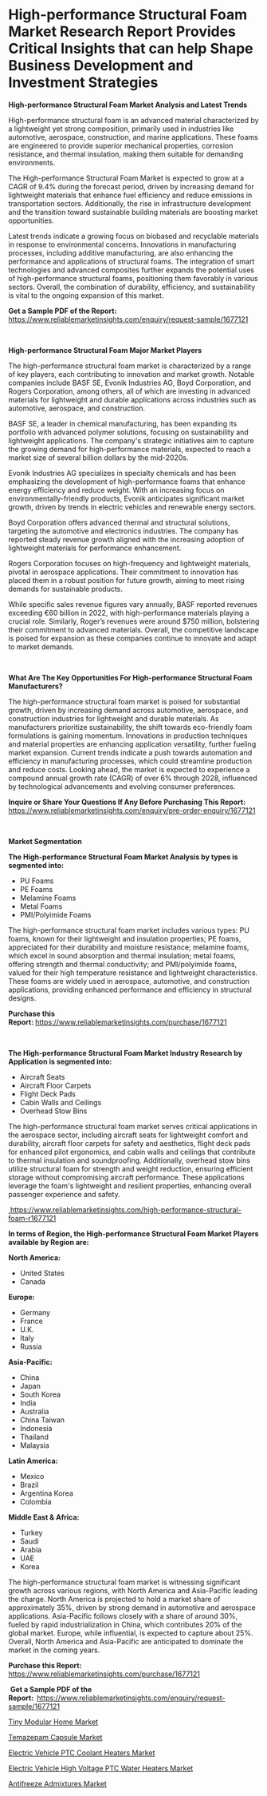 <p><h1>High-performance Structural Foam Market Research Report Provides Critical Insights that can help Shape Business Development and Investment Strategies</h1></p><p><strong>High-performance Structural Foam Market Analysis and Latest Trends</strong></p>
<p><p>High-performance structural foam is an advanced material characterized by a lightweight yet strong composition, primarily used in industries like automotive, aerospace, construction, and marine applications. These foams are engineered to provide superior mechanical properties, corrosion resistance, and thermal insulation, making them suitable for demanding environments. </p><p>The High-performance Structural Foam Market is expected to grow at a CAGR of 9.4% during the forecast period, driven by increasing demand for lightweight materials that enhance fuel efficiency and reduce emissions in transportation sectors. Additionally, the rise in infrastructure development and the transition toward sustainable building materials are boosting market opportunities. </p><p>Latest trends indicate a growing focus on biobased and recyclable materials in response to environmental concerns. Innovations in manufacturing processes, including additive manufacturing, are also enhancing the performance and applications of structural foams. The integration of smart technologies and advanced composites further expands the potential uses of high-performance structural foams, positioning them favorably in various sectors. Overall, the combination of durability, efficiency, and sustainability is vital to the ongoing expansion of this market.</p></p>
<p><strong>Get a Sample PDF of the Report:&nbsp;</strong> <a href="https://www.reliablemarketinsights.com/enquiry/request-sample/1677121?utm_campaign=1383&utm_medium=2&utm_source=Github&utm_content=ia&utm_term=03102024&utm_id=high-performance-structural-foam">https://www.reliablemarketinsights.com/enquiry/request-sample/1677121</a></p>
<p>&nbsp;</p>
<p><strong>High-performance Structural Foam Major Market Players</strong></p>
<p><p>The high-performance structural foam market is characterized by a range of key players, each contributing to innovation and market growth. Notable companies include BASF SE, Evonik Industries AG, Boyd Corporation, and Rogers Corporation, among others, all of which are investing in advanced materials for lightweight and durable applications across industries such as automotive, aerospace, and construction.</p><p>BASF SE, a leader in chemical manufacturing, has been expanding its portfolio with advanced polymer solutions, focusing on sustainability and lightweight applications. The company's strategic initiatives aim to capture the growing demand for high-performance materials, expected to reach a market size of several billion dollars by the mid-2020s.</p><p>Evonik Industries AG specializes in specialty chemicals and has been emphasizing the development of high-performance foams that enhance energy efficiency and reduce weight. With an increasing focus on environmentally-friendly products, Evonik anticipates significant market growth, driven by trends in electric vehicles and renewable energy sectors.</p><p>Boyd Corporation offers advanced thermal and structural solutions, targeting the automotive and electronics industries. The company has reported steady revenue growth aligned with the increasing adoption of lightweight materials for performance enhancement.</p><p>Rogers Corporation focuses on high-frequency and lightweight materials, pivotal in aerospace applications. Their commitment to innovation has placed them in a robust position for future growth, aiming to meet rising demands for sustainable products.</p><p>While specific sales revenue figures vary annually, BASF reported revenues exceeding €60 billion in 2022, with high-performance materials playing a crucial role. Similarly, Roger’s revenues were around $750 million, bolstering their commitment to advanced materials. Overall, the competitive landscape is poised for expansion as these companies continue to innovate and adapt to market demands.</p></p>
<p>&nbsp;</p>
<p><strong>What Are The Key Opportunities For High-performance Structural Foam Manufacturers?</strong></p>
<p><p>The high-performance structural foam market is poised for substantial growth, driven by increasing demand across automotive, aerospace, and construction industries for lightweight and durable materials. As manufacturers prioritize sustainability, the shift towards eco-friendly foam formulations is gaining momentum. Innovations in production techniques and material properties are enhancing application versatility, further fueling market expansion. Current trends indicate a push towards automation and efficiency in manufacturing processes, which could streamline production and reduce costs. Looking ahead, the market is expected to experience a compound annual growth rate (CAGR) of over 6% through 2028, influenced by technological advancements and evolving consumer preferences.</p></p>
<p><strong>Inquire or Share Your Questions If Any Before Purchasing This Report:</strong> <a href="https://www.reliablemarketinsights.com/enquiry/pre-order-enquiry/1677121?utm_campaign=1383&utm_medium=2&utm_source=Github&utm_content=ia&utm_term=03102024&utm_id=high-performance-structural-foam">https://www.reliablemarketinsights.com/enquiry/pre-order-enquiry/1677121</a></p>
<p>&nbsp;</p>
<p><strong>Market Segmentation</strong></p>
<p><strong>The High-performance Structural Foam Market Analysis by types is segmented into:</strong></p>
<p><ul><li>PU Foams</li><li>PE Foams</li><li>Melamine Foams</li><li>Metal Foams</li><li>PMI/Polyimide Foams</li></ul></p>
<p><p>The high-performance structural foam market includes various types: PU foams, known for their lightweight and insulation properties; PE foams, appreciated for their durability and moisture resistance; melamine foams, which excel in sound absorption and thermal insulation; metal foams, offering strength and thermal conductivity; and PMI/polyimide foams, valued for their high temperature resistance and lightweight characteristics. These foams are widely used in aerospace, automotive, and construction applications, providing enhanced performance and efficiency in structural designs.</p></p>
<p><strong>Purchase this Report:&nbsp;</strong><a href="https://www.reliablemarketinsights.com/purchase/1677121?utm_campaign=1383&utm_medium=2&utm_source=Github&utm_content=ia&utm_term=03102024&utm_id=high-performance-structural-foam">https://www.reliablemarketinsights.com/purchase/1677121</a></p>
<p>&nbsp;</p>
<p><strong>The High-performance Structural Foam Market Industry Research by Application is segmented into:</strong></p>
<p><ul><li>Aircraft Seats</li><li>Aircraft Floor Carpets</li><li>Flight Deck Pads</li><li>Cabin Walls and Ceilings</li><li>Overhead Stow Bins</li></ul></p>
<p><p>The high-performance structural foam market serves critical applications in the aerospace sector, including aircraft seats for lightweight comfort and durability, aircraft floor carpets for safety and aesthetics, flight deck pads for enhanced pilot ergonomics, and cabin walls and ceilings that contribute to thermal insulation and soundproofing. Additionally, overhead stow bins utilize structural foam for strength and weight reduction, ensuring efficient storage without compromising aircraft performance. These applications leverage the foam's lightweight and resilient properties, enhancing overall passenger experience and safety.</p></p>
<p><a href="https://www.reliablemarketinsights.com/high-performance-structural-foam-r1677121?utm_campaign=1383&utm_medium=2&utm_source=Github&utm_content=ia&utm_term=03102024&utm_id=high-performance-structural-foam">&nbsp;https://www.reliablemarketinsights.com/high-performance-structural-foam-r1677121</a></p>
<p><strong>In terms of Region, the High-performance Structural Foam Market Players available by Region are:</strong></p>
<p>
    <p> <strong> North America: </strong>
        <ul>
            <li>United States</li>
            <li>Canada</li>
        </ul>
        </p> 
    <p> <strong> Europe: </strong>
        <ul>
            <li>Germany</li>
            <li>France</li>
            <li>U.K.</li>
            <li>Italy</li>
            <li>Russia</li>
        </ul>
        </p> 
    <p> <strong> Asia-Pacific: </strong>
        <ul>
            <li>China</li>
            <li>Japan</li>
            <li>South Korea</li>
            <li>India</li>
            <li>Australia</li>
            <li>China Taiwan</li>
            <li>Indonesia</li>
            <li>Thailand</li>
            <li>Malaysia</li>
        </ul>
        </p> 
    <p> <strong> Latin America: </strong>
        <ul>
            <li>Mexico</li>
            <li>Brazil</li>
            <li>Argentina Korea</li>
            <li>Colombia</li>
        </ul>
        </p> 
    <p> <strong> Middle East & Africa: </strong>
        <ul>
            <li>Turkey</li>
            <li>Saudi</li>
            <li>Arabia</li>
            <li>UAE</li>
            <li>Korea</li>
        </ul>
    </p>
    </p>
<p><p>The high-performance structural foam market is witnessing significant growth across various regions, with North America and Asia-Pacific leading the charge. North America is projected to hold a market share of approximately 35%, driven by strong demand in automotive and aerospace applications. Asia-Pacific follows closely with a share of around 30%, fueled by rapid industrialization in China, which contributes 20% of the global market. Europe, while influential, is expected to capture about 25%. Overall, North America and Asia-Pacific are anticipated to dominate the market in the coming years.</p></p>
<p><strong>Purchase this Report: </strong><a href="https://www.reliablemarketinsights.com/purchase/1677121?utm_campaign=1383&utm_medium=2&utm_source=Github&utm_content=ia&utm_term=03102024&utm_id=high-performance-structural-foam">https://www.reliablemarketinsights.com/purchase/1677121</a></p>
<p>&nbsp;<strong>Get a Sample PDF of the Report:&nbsp;&nbsp;</strong><a href="https://www.reliablemarketinsights.com/enquiry/request-sample/1677121?utm_campaign=1383&utm_medium=2&utm_source=Github&utm_content=ia&utm_term=03102024&utm_id=high-performance-structural-foam">https://www.reliablemarketinsights.com/enquiry/request-sample/1677121</a></p>
<p><strong></strong></p>
<p><p><a href="https://www.linkedin.com/pulse/global-tiny-modular-home-market-focus-application-end-use-industry-dkwyf?trackingId=VtN70kQIQuWEpTngq7dI8A%3D%3D&utm_campaign=1383&utm_medium=2&utm_source=Github&utm_content=ia&utm_term=03102024&utm_id=high-performance-structural-foam">Tiny Modular Home Market</a></p><p><a href="https://www.linkedin.com/pulse/temazepam-capsule-industry-forecast-market-shifts-strategic-wmtpf?utm_campaign=1383&utm_medium=2&utm_source=Github&utm_content=ia&utm_term=03102024&utm_id=high-performance-structural-foam">Temazepam Capsule Market</a></p><p><a href="https://issuu.com/reportprime-2/docs/electric-vehicle-ptc-coolant-heater_c61c80986d51ca?utm_campaign=1383&utm_medium=2&utm_source=Github&utm_content=ia&utm_term=03102024&utm_id=high-performance-structural-foam">Electric Vehicle PTC Coolant Heaters Market</a></p><p><a href="https://issuu.com/reportprime-2/docs/electric-vehicle-high-voltage-ptc-w_6fd1325dd4718a?utm_campaign=1383&utm_medium=2&utm_source=Github&utm_content=ia&utm_term=03102024&utm_id=high-performance-structural-foam">Electric Vehicle High Voltage PTC Water Heaters Market</a></p><p><a href="https://github.com/Krish2023na/Market-Research-Report-List-6/blob/main/antifreeze-admixtures-market.md?utm_campaign=1383&utm_medium=2&utm_source=Github&utm_content=ia&utm_term=03102024&utm_id=high-performance-structural-foam">Antifreeze Admixtures Market</a></p></p>